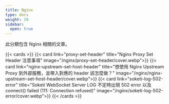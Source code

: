 ```yaml
---
title: Nginx
type: docs
weight: 19
sidebar:
  open: true
---
```


此分類包含 Nginx 相關的文章。

<!--more-->

{{< cards >}}
{{< card link="proxy-set-header" title="Nginx Proxy Set Header 注意事項" image="/nginx/proxy-set-header/cover.webp">}}
{{< card link="nginx-upstream-set-host-header" title="想使用 Nginx Upstream Proxy 到外部服務，並帶入對應的 header 該怎麼做？" image="/nginx/nginx-upstream-set-host-header/cover.webp">}}
{{< card link="soketi-log-502-error" title="Soketi WebSocket Server LOG 不定時出現 502 error 以及 connect() failed (111: Connection refused)" image="/nginx/soketi-log-502-error/cover.webp">}}
{{< /cards >}}
